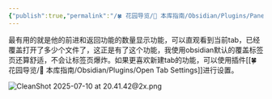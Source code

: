 ```yaml
---
{"publish":true,"permalink":"/🍀 花园导览/🧰 本库指南/Obsidian/Plugins/Pane Relief.md","created":"2024-05-11","modified":"2025-07-10","published":"2025-07-10T20:43:53.125+08:00","tags":["obsidian插件"],"cssclasses":""}
---
```



最有用的就是他的前进和返回功能的数量显示功能，可以直观看到当前tab，已经覆盖打开了多少个文件了，这正是有了这个功能，我使用obsidian默认的覆盖标签页还算舒适，不会让标签页爆炸。如果更喜欢新建tab的功能，可以使用插件[[🍀 花园导览/🧰 本库指南/Obsidian/Plugins/Open Tab Settings]]进行设置。

![CleanShot 2025-07-10 at 20.41.42@2x.png](https://pub-pic.oldwinter.top/2025/07/7e264680e83286e80ff974539bf931eb.png)
